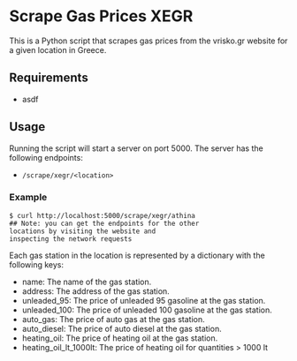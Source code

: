 # Scrape Gas Prices XEGR

This is a Python script that scrapes gas prices from
the vrisko.gr website for a given location in Greece.

## Requirements

* asdf

## Usage

Running the script will start a server on port 5000.
The server has the following endpoints:

* `/scrape/xegr/<location>`

### Example

```
$ curl http://localhost:5000/scrape/xegr/athina
## Note: you can get the endpoints for the other
locations by visiting the website and
inspecting the network requests
```

Each gas station in the location is represented
by a dictionary with the following keys:

* name: The name of the gas station.
* address: The address of the gas station.
* unleaded_95: The price of unleaded 95 gasoline at the gas station.
* unleaded_100: The price of unleaded 100 gasoline at the gas station.
* auto_gas: The price of auto gas at the gas station.
* auto_diesel: The price of auto diesel at the gas station.
* heating_oil: The price of heating oil at the gas station.
* heating_oil_lt_1000lt: The price of heating oil for quantities > 1000 lt
